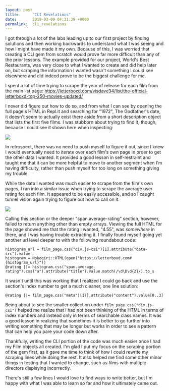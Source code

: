 ```yaml
---
layout: post
title:      "CLI Revelations"
date:       2019-03-09 04:31:39 +0000
permalink:  cli_revelations
---
```


I got through a lot of the labs leading up to our first project by finding solutions and then working backwards to understand what I was seeing and how I might have made it my own. Because of this, I was worried that creating a CLI gem from scratch would prove far more difficult than any of the prior lessons. The example provided for our project, World's Best Restaurants, was very close to what I wanted to create and did help later on, but scraping the information I wanted wasn't something I could see elsewhere and did indeed prove to be the biggest challenge for me.

I spent a lot of time trying to scrape the year of release for each film from the main list page:
https://letterboxd.com/visdave34/list/the-official-letterboxd-top-250-movies-updated/

I never did figure out how to do so, and from what I can see by opening the full page's HTML in Repl.it and searching for "1972", The Godfather's date, it doesn't seem to actually exist there aside from a short description object that lists the first five films. I was stubborn about trying to find it, though, because I could see it shown here when inspecting:

![](https://i.imgur.com/9xyZgD9.png)

In retrospect, there was no need to push myself to figure it out, since I knew I would eventually need to iterate over each film's own page in order to get the other data I wanted. It provided a good lesson in self-restraint and taught me that it can be more helpful to move to another segment when I'm having difficulty, rather than push myself for too long on something giving my trouble.

While the data I wanted was much easier to scrape from the film's own pages, I ran into a similar issue when trying to scrape the average user rating for each film. It appeared to be easily accessible, and so I caught tunnel vision again trying to figure out how to call on it.

![](https://i.imgur.com/GZaCp9M.png)

Calling this section or the deeper "span.average-rating" section, however, failed to return anything other than empty arrays. Viewing the full HTML for the page showed me that the rating I wanted, "4.55", was *somewhere* in there, and I was having trouble extracting it. I finally found myself going yet another url level deeper to with the following roundabout code:

```
histogram_url = film_page.css("div.js-csi")[1].attribute("data-src").value
histogram = Nokogiri::HTML(open("https://letterboxd.com#{histogram_url}"))
@rating ||= histogram.css("span.average-rating").css("a").attribute("title").value.match(/\d\D\d{2}/).to_s
```

It wasn't until this was working that I realized I could go back and use the section's index number to get a much cleaner, one line solution:

```
@rating ||= film_page.css("meta")[17].attribute("content").value[0..3]
```

Being about to see the smaller collection under `film_page.css("div.js-csi")` helped me realize that I had not been thinking of the HTML in terms of index numbers and instead only in terms of searchable class names. It was a good lesson in realizing that sometimes it is better to go further into writing something that may be longer but works in order to see a pattern that can help you pare your code down after.

Thankfully, writing the CLI portion of the code was much easier once I had my Film objects all created. I'm glad I put my focus on the scraping portion of the gem first, as it gave me time to think of how I could rewrite my scraping lines while doing the rest. It also helped me find some other minor things in testing that I wanted to change, such as films with multiple directors displaying incorrectly.

There's still a few lines I would love to find ways to write better, but I'm happy with what I was able to learn so far and how it ultimately came out.
